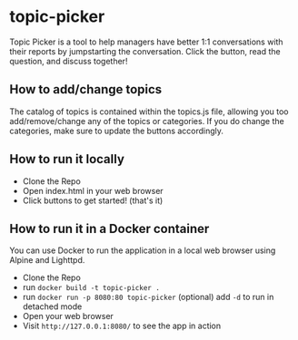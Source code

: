 # topic-picker
Topic Picker is a tool to help managers have better 1:1 conversations with their reports by jumpstarting the conversation. Click the button, read the question, and discuss together!

## How to add/change topics
The catalog of topics is contained within the topics.js file, allowing you too add/remove/change any of the topics or categories. If you do change the categories, make sure to update the buttons accordingly.

## How to run it locally
* Clone the Repo
* Open index.html in your web browser
* Click buttons to get started! (that's it)

## How to run it in a Docker container
You can use Docker to run the application in a local web browser using Alpine and Lighttpd. 
* Clone the Repo
* run `docker build -t topic-picker .`
* run `docker run -p 8080:80 topic-picker` (optional) add `-d` to run in detached mode
* Open your web browser
* Visit `http://127.0.0.1:8080/` to see the app in action
